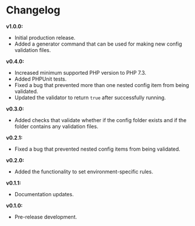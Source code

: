 # Changelog

**v1.0.0:**
- Initial production release.
- Added a generator command that can be used for making new config validation files.

**v0.4.0:**
- Increased minimum supported PHP version to PHP 7.3.
- Added PHPUnit tests.
- Fixed a bug that prevented more than one nested config item from being validated.
- Updated the validator to return ``` true ``` after successfully running.

**v0.3.0:**
- Added checks that validate whether if the config folder exists and if the folder contains any validation files.

**v0.2.1:**
- Fixed a bug that prevented nested config items from being validated.

**v0.2.0:**
- Added the functionality to set environment-specific rules.

**v0.1.1:**
- Documentation updates.

**v0.1.0:**
- Pre-release development.